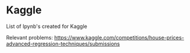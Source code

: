 # Kaggle
List of Ipynb's created for Kaggle

Relevant problems:
https://www.kaggle.com/competitions/house-prices-advanced-regression-techniques/submissions
